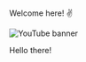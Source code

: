Welcome here! ✌

![YouTube banner](https://github.com/Itszaidyt/Itszaidyt/assets/161303308/fd526aae-2820-4cbf-a068-4aa298314be8)

Hello there!
